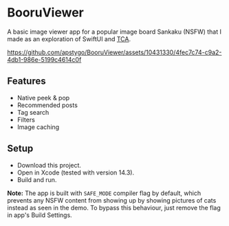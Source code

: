 # BooruViewer

A basic image viewer app for a popular image board Sankaku (NSFW) that I made as an exploration of SwiftUI and [TCA](https://github.com/pointfreeco/swift-composable-architecture).

https://github.com/apstygo/BooruViewer/assets/10431330/4fec7c74-c9a2-4db1-986e-5199c4614c0f

## Features

- Native peek & pop
- Recommended posts
- Tag search
- Filters
- Image caching

## Setup

- Download this project.
- Open in Xcode (tested with version 14.3).
- Build and run.

**Note:** The app is built with `SAFE_MODE` compiler flag by default, which prevents any NSFW content from showing up by showing pictures of cats instead as seen in the demo. To bypass this behaviour, just remove the flag in app's Build Settings.
